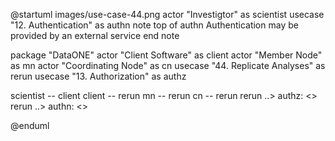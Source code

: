 @startuml images/use-case-44.png
actor "Investigtor" as scientist
usecase "12. Authentication" as authn
note top of authn
  Authentication may be provided 
  by an external service
end note

package "DataONE"
    actor "Client Software" as client
    actor "Member Node" as mn
    actor "Coordinating Node" as cn
    usecase "44. Replicate Analyses" as rerun
    usecase "13. Authorization" as authz

scientist -- client
client -- rerun
mn -- rerun
cn -- rerun
rerun ..> authz: <<includes>>
rerun ..> authn: <<includes>>
    
@enduml